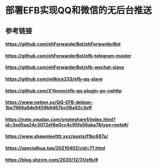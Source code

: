 # 部署EFB实现QQ和微信的无后台推送

## 参考链接
#### https://github.com/ehForwarderBot/ehForwarderBot
#### https://github.com/ehForwarderBot/efb-telegram-master
#### https://github.com/ehForwarderBot/efb-wechat-slave
#### https://github.com/milkice233/efb-qq-slave
#### https://github.com/XYenon/efb-qq-plugin-go-cqhttp
#### https://www.notion.so/QQ-EFB-debian-1be7966a9de9459b9467bc08a92c3eff
#### https://note.youdao.com/ynoteshare1/index.html?id=3ed5aa24c3072ef6e0cc4c95fa56aba7&type=note#/
#### https://www.shawnleetttt.xyz/posts/f1bc687a/
#### https://specialhua.top/20210402/cid=71.html
#### https://blog.shzxm.com/2020/12/31/efb/#
